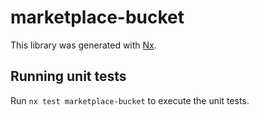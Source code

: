 # marketplace-bucket

This library was generated with [Nx](https://nx.dev).

## Running unit tests

Run `nx test marketplace-bucket` to execute the unit tests.

